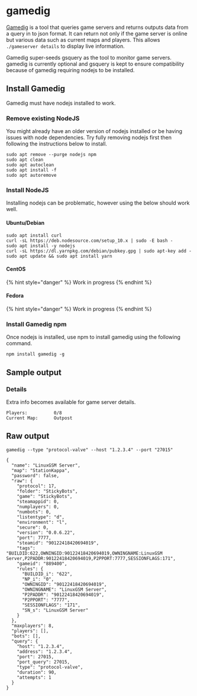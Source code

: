 # gamedig

[Gamedig](https://github.com/sonicsnes/node-gamedig) is a tool that queries game servers and returns outputs data from a query in to json format. It can return not only if the game server is online but various data such as current maps and players. This allows `./gameserver details` to display live information.

Gamedig super-seeds gsquery as the tool to monitor game servers. gamedig is currently optional and gsquery is kept to ensure compatibility because of gamedig requiring nodejs to be installed.

## Install Gamedig

Gamedig must have nodejs installed to work.

### Remove existing NodeJS

You might already have an older version of nodejs installed or be having issues with node dependencies. Try fully removing nodejs first then following the instructions below to install.

```text
sudo apt remove --purge nodejs npm
sudo apt clean
sudo apt autoclean
sudo apt install -f
sudo apt autoremove
```

### Install NodeJS

Installing nodejs can be problematic, however using the below should work well.

#### Ubuntu/Debian

```text
sudo apt install curl
curl -sL https://deb.nodesource.com/setup_10.x | sudo -E bash -
sudo apt install -y nodejs
curl -sL https://dl.yarnpkg.com/debian/pubkey.gpg | sudo apt-key add -
sudo apt update && sudo apt install yarn
```

#### CentOS

{% hint style="danger" %}
Work in progress
{% endhint %}

#### Fedora

{% hint style="danger" %}
Work in progress
{% endhint %}

### Install Gamedig npm

Once nodejs is installed, use npm to install gamedig using the following command.

```text
npm install gamedig -g
```

## Sample output

### Details

Extra info becomes available for game server details.

```text
Players:          0/8
Current Map:      Outpost
```

## Raw output

```text
gamedig --type "protocol-valve" --host "1.2.3.4" --port "27015"
```

```text
{
  "name": "LinuxGSM Server",
  "map": "StationKappa",
  "password": false,
  "raw": {
    "protocol": 17,
    "folder": "StickyBots",
    "game": "StickyBots",
    "steamappid": 0,
    "numplayers": 0,
    "numbots": 0,
    "listentype": "d",
    "environment": "l",
    "secure": 0,
    "version": "0.0.6.22",
    "port": 7777,
    "steamid": "90122418420694019",
    "tags": "BUILDID:622,OWNINGID:90122418420694019,OWNINGNAME:LinuxGSM Server,P2PADDR:90122418420694019,P2PPORT:7777,SESSIONFLAGS:171",
    "gameid": "889400",
    "rules": {
      "BUILDID_i": "622",
      "NP_i": "0",
      "OWNINGID": "90122418420694019",
      "OWNINGNAME": "LinuxGSM Server",
      "P2PADDR": "90122418420694019",
      "P2PPORT": "7777",
      "SESSIONFLAGS": "171",
      "SN_s": "LinuxGSM Server"
    }
  },
  "maxplayers": 8,
  "players": [],
  "bots": [],
  "query": {
    "host": "1.2.3.4",
    "address": "1.2.3.4",
    "port": 27015,
    "port_query": 27015,
    "type": "protocol-valve",
    "duration": 90,
    "attempts": 1
  }
}
```
